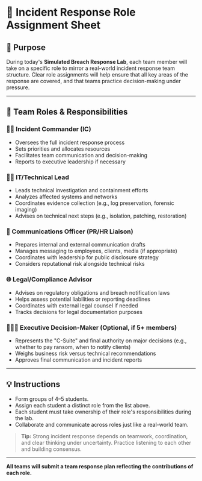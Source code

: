 # 📎 Incident Response Role Assignment Sheet

## 🔢 Purpose
During today's **Simulated Breach Response Lab**, each team member will take on a specific role to mirror a real-world incident response team structure. Clear role assignments will help ensure that all key areas of the response are covered, and that teams practice decision-making under pressure.

---

## 🔖 Team Roles & Responsibilities

### 👨‍💼 Incident Commander (IC)
- Oversees the full incident response process
- Sets priorities and allocates resources
- Facilitates team communication and decision-making
- Reports to executive leadership if necessary

### 👨‍💻 IT/Technical Lead
- Leads technical investigation and containment efforts
- Analyzes affected systems and networks
- Coordinates evidence collection (e.g., log preservation, forensic imaging)
- Advises on technical next steps (e.g., isolation, patching, restoration)

### 👤 Communications Officer (PR/HR Liaison)
- Prepares internal and external communication drafts
- Manages messaging to employees, clients, media (if appropriate)
- Coordinates with leadership for public disclosure strategy
- Considers reputational risk alongside technical risks

### 🌐 Legal/Compliance Advisor
- Advises on regulatory obligations and breach notification laws
- Helps assess potential liabilities or reporting deadlines
- Coordinates with external legal counsel if needed
- Tracks decisions for legal documentation purposes

### 👨‍👩‍👦 Executive Decision-Maker (Optional, if 5+ members)
- Represents the "C-Suite" and final authority on major decisions (e.g., whether to pay ransom, when to notify clients)
- Weighs business risk versus technical recommendations
- Approves final communication and incident reports

---

## 💡 Instructions
- Form groups of 4–5 students.
- Assign each student a distinct role from the list above.
- Each student must take ownership of their role's responsibilities during the lab.
- Collaborate and communicate across roles just like a real-world team.

> **Tip:** Strong incident response depends on teamwork, coordination, and clear thinking under uncertainty. Practice listening to each other and building consensus.

---

**All teams will submit a team response plan reflecting the contributions of each role.**